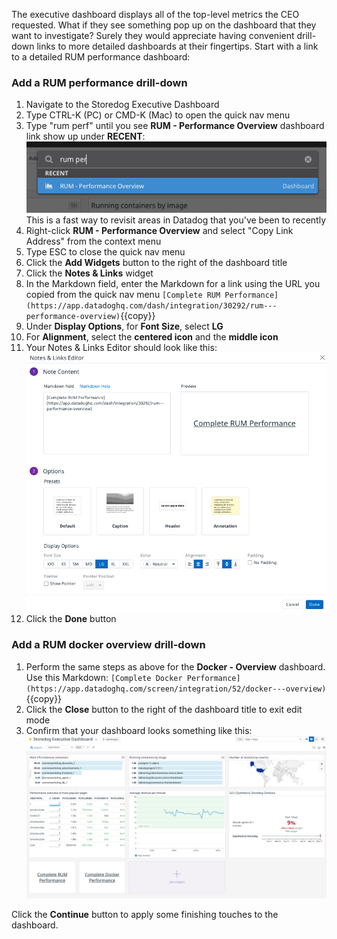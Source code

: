 The executive dashboard displays all of the top-level metrics the CEO requested. What if they see something pop up on the dashboard that they want to investigate? Surely they would appreciate having convenient drill-down links to more detailed dashboards at their fingertips. Start with a link to a detailed RUM performance dashboard:

### Add a RUM performance drill-down
1. Navigate to the Storedog Executive Dashboard
1. Type CTRL-K (PC) or CMD-K (Mac) to open the quick nav menu
1. Type "rum perf" until you see **RUM - Performance Overview** dashboard link show up under **RECENT**: 
   ![Quicknav rum performance dashboard](./assets/quicknav_rum_perf_dash.png)
   This is a fast way to revisit areas in Datadog that you've been to recently
1. Right-click **RUM - Performance Overview** and select "Copy Link Address" from the context menu
1. Type ESC to close the quick nav menu
1. Click the **Add Widgets** button to the right of the dashboard title
1. Click the **Notes & Links** widget
1. In the Markdown field, enter the Markdown for a link using the URL you copied from the quick nav menu `[Complete RUM Performance](https://app.datadoghq.com/dash/integration/30292/rum---performance-overview)`{{copy}}
1. Under **Display Options**, for **Font  Size**, select **LG** 
1. For **Alignment**, select the **centered icon** and the **middle icon**
1. Your Notes & Links Editor should look like this:
   ![Notes & Links Editor](./assets/notes_and_links_editor.png)
1. Click the **Done** button

### Add a RUM docker overview drill-down
1. Perform the same steps as above for the  **Docker - Overview** dashboard. Use this Markdown: `[Complete Docker Performance](https://app.datadoghq.com/screen/integration/52/docker---overview)`{{copy}}
2. Click the **Close** button to the right of the dashboard title to exit edit mode
3. Confirm that your dashboard looks something like this:
   ![Step 5 dashboard](./assets/step_5_dash.png)

Click the **Continue** button to apply some finishing touches to the dashboard.
